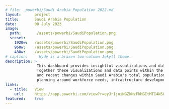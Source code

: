 ```yaml
---
# file: _powerbi/Saudi Arabia Population 2022.md
layout:      project
title:       Saudi Arabia Population
date:        08 July 2023
image:
  path:       /assets/powerbi/SaudiPopulation.png
  srcset:
    1920w:   /assets/powerbi/SaudiPopulation.png
    960w:    /assets/powerbi/SaudiPopulation.png
    480w:    /assets/powerbi/SaudiPopulation.png
# caption:     Hyde is a brazen two-column Jekyll theme.
description: >
              This dashboard provides insightful visualizations and data about the population of Saudi Arabia Year 2022. 
              Together these visualizations and data points within the dashboard provide key insights into the size, composition, 
              and recent changes within Saudi Arabia's total population. Decision-makers can leverage these trends to inform 
              planning around workforce needs, infrastructure development, government services, and more.
links:
  - title:   View
    url:     https://app.powerbi.com/view?r=eyJrIjoiNGZkNzFkMGItMTI4NS00Y2ZmLWI0YjItNDI5YWVhZjc0YzkyIiwidCI6IjZiY2E4MzUxLTAxZDMtNDI1Mi04NWVhLWJkYThmOGQyMzViZCIsImMiOjl9
featured:    true
---
```



